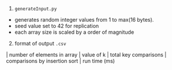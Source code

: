 1. `generateInput.py`
- generates random integer values from 1 to max(16 bytes).
- seed value set to 42 for replication
- each array size is scaled by a order of magnitude

2. format of output `.csv`

| number of elements in array | value of k | total key comparisons | comparisons by insertion sort | run time (ms) 
